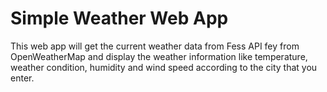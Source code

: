 # Simple Weather Web App
This web app will get the current weather data from Fess API fey from OpenWeatherMap and display the weather information like temperature, weather condition, humidity and wind speed according to the city that you enter.